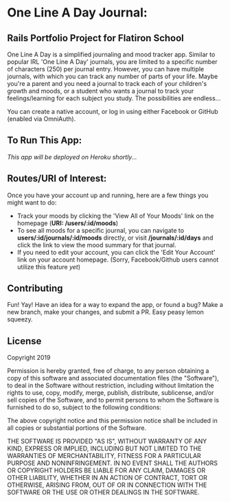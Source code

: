 # One Line A Day Journal:
## Rails Portfolio Project for Flatiron School 

One Line A Day is a simplified journaling and mood tracker app. Similar to popular IRL 'One Line A Day' journals, you are limited to a specific number of characters (250) per journal entry. However, you can have multiple journals, with which you can track any number of parts of your life. Maybe you're a parent and you need a journal to track each of your children's growth and moods, or a student who wants a journal to track your feelings/learning for each subject you study. The possibilities are endless... 

You can create a native account, or log in using either Facebook or GitHub (enabled via OmniAuth). 

## To Run This App: 
*This app will be deployed on Heroku shortly...* 

## Routes/URI of Interest: 
Once you have your account up and running, here are a few things you might want to do: 
- Track your moods by clicking the 'View All of Your Moods' link on the homepage (**URI: /users/:id/moods**)
- To see all moods for a specific journal, you can navigate to **users/:id/journals/:id/moods** directly, or visit **/journals/:id/days** and click the link to view the mood summary for that journal. 
- If you need to edit your account, you can click the 'Edit Your Account' link on your account homepage. (Sorry, Facebook/Github users cannot utilize this feature *yet*)

## Contributing 
Fun! Yay! Have an idea for a way to expand the app, or found a bug? 
Make a new branch, make your changes, and submit a PR. Easy peasy lemon squeezy. 

## License

Copyright 2019

Permission is hereby granted, free of charge, to any person obtaining a copy of this software and associated documentation files (the "Software"), to deal in the Software without restriction, including without limitation the rights to use, copy, modify, merge, publish, distribute, sublicense, and/or sell copies of the Software, and to permit persons to whom the Software is furnished to do so, subject to the following conditions:

The above copyright notice and this permission notice shall be included in all copies or substantial portions of the Software.

THE SOFTWARE IS PROVIDED "AS IS", WITHOUT WARRANTY OF ANY KIND, EXPRESS OR IMPLIED, INCLUDING BUT NOT LIMITED TO THE WARRANTIES OF MERCHANTABILITY, FITNESS FOR A PARTICULAR PURPOSE AND NONINFRINGEMENT. IN NO EVENT SHALL THE AUTHORS OR COPYRIGHT HOLDERS BE LIABLE FOR ANY CLAIM, DAMAGES OR OTHER LIABILITY, WHETHER IN AN ACTION OF CONTRACT, TORT OR OTHERWISE, ARISING FROM, OUT OF OR IN CONNECTION WITH THE SOFTWARE OR THE USE OR OTHER DEALINGS IN THE SOFTWARE.


